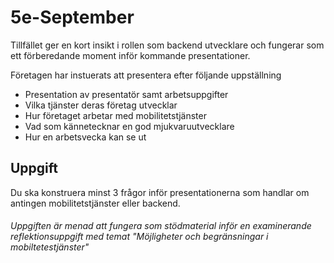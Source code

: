 # 5e-September
Tillfället ger en kort insikt i rollen som backend utvecklare och fungerar som ett förberedande moment inför kommande presentationer.

Företagen har instuerats att presentera efter följande uppställning
* Presentation av presentatör samt arbetsuppgifter
* Vilka tjänster deras företag utvecklar
* Hur företaget arbetar med mobilitetstjänster
* Vad som kännetecknar en god mjukvaruutvecklare
* Hur en arbetsvecka kan se ut

## Uppgift
Du ska konstruera minst 3 frågor inför presentationerna som handlar om antingen mobilitetstjänster eller backend.

###### Uppgiften är menad att fungera som stödmaterial inför en examinerande reflektionsuppgift med temat "Möjligheter och begränsningar i mobiltetestjänster"
